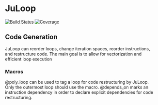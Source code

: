# JuLoop

[![Build Status](https://github.com/mjulian31/JuLoop.jl/workflows/CI/badge.svg)](https://github.com/mjulian31/JuLoop.jl/actions)
[![Coverage](https://codecov.io/gh/mjulian31/JuLoop.jl/branch/master/graph/badge.svg)](https://codecov.io/gh/mjulian31/JuLoop.jl)

## Code Generation
JuLoop can reorder loops, change iteration spaces, reorder instructions, and restructure code. The main goal is to allow for vectorization and efficient loop execution

### Macros
@poly_loop can be used to tag a loop for code restructuring by JuLoop. Only the outermost loop should use the macro.
@depends_on marks an instruction dependency in order to declare explicit dependencies for code restructuring.
